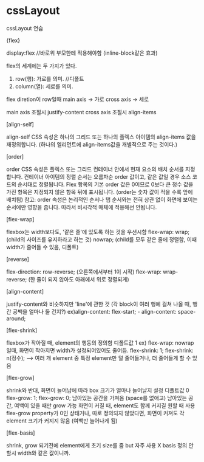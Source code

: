 # cssLayout
cssLayout 연습

{flex}

display:flex	//바로위 부모한테 적용해야함 (inline-block같은 효과)

flex의 세계에는 두 가지가 있다.
1. row(행): 가로를 의미.  //디폴트
2. column(열): 세로를 의미.

flex diretion이 row일때
main axis -> 가로
cross axis -> 세로

main axis 조절시 justify-content
cross axis 조절시 align-items

[align-self]

align-self CSS 속성은 하나의 그리드 또는 하나의 플렉스 아이템의 align-items 값을 재정의합니다.
(하나의 엘리먼트에 align-items값을 개별적으로 주는 것이다.)

[order]

order CSS 속성은 플렉스 또는 그리드 컨테이너 안에서 현재 요소의 배치 순서를 지정합니다. 컨테이너 아이템의 정렬 순서는 오름차순 order 값이고, 같은 값일 경우 소스 코드의 순서대로 정렬됩니다. Flex 항목의 기본 order 값은 0이므로 0보다 큰 정수 값을 가진 항목은 지정되지 않은 항목 뒤에 표시됩니다.
(order는 숫자 값이 적을 수록 앞에 배치됨)
참고: order 속성은 논리적인 순서나 탭 순서와는 전혀 상관 없이 화면에 보이는 순서에만 영향을 줍니다. 따라서 비시각적 매체에 적용해선 안됩니다.


[flex-wrap]

flexbox는 width보다도, '같은 줄'에 있도록 하는 것을 우선시함
flex-wrap: wrap; (child의 사이즈를 유지하라고 하는 것)
nowrap; (child를 모두 같은 줄에 정렬함, 이때 width가 줄어들 수 있음, 디폴트)

[reverse]

flex-direction: row-reverse; (오른쪽에서부터 1이 시작)
flex-wrap: wrap-reverse; (한 줄이 되지 않아도 아래에서 위로 정렬되게)

[align-content]

justify-content와 비슷하지만 'line'에 관한 것 (각 block이 여러 행에 걸쳐 나올 때, 행간 공백을 얼마나 둘 건지?)
ex)align-content: flex-start; - align-content: space-around;

[flex-shrink] 

flexbox가 작아질 때, element의 행동의 정의함
디폴트값 1
ex) flex-wrap: nowrap일때, 화면이 작아지면 width가 설정되어있어도 줄어듬.
flex-shrink: 1; flex-shrink: n(정수); --> 여러 개 element 중 특정 element만 덜 줄어들거나, 더 줄어들게 할 수 있음


[flex-grow] 

shrink와 반대, 화면이 늘어남에 따라 box 크기가 얼마나 늘어날지 설정
디폴트값 0
flex-grow: 1; flex-grow: 0; 남아있는 공간을 가져옴 (space를 없애고)
남아있는 공간, 여백이 있을 때만 grow 가능
화면이 커질 때, element도 함께 커지길 원할 때 사용
flex-grow property가 0인 상태거나, 따로 정의되지 않았다면, 화면이 커져도 각 element 크기가 커지지 않음 (여백만 늘어나게 됨)


[flex-basis]

shrink, grow 되기전에 element에게 초기 size를 줌
but 자주 사용 X basis 정의 안할시 width와 같은 값이니까.

